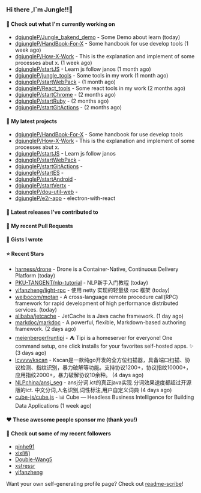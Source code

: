 ### Hi there ,I`m Jungle!!👋

#### 👷 Check out what I'm currently working on

- [dgjungleP/Jungle_bakend_demo](https://github.com/dgjungleP/Jungle_bakend_demo) - Some Demo about learn (today)
- [dgjungleP/HandBook-For-X](https://github.com/dgjungleP/HandBook-For-X) - Some handbook for use develop tools (1 week ago)
- [dgjungleP/How-X-Work](https://github.com/dgjungleP/How-X-Work) - This is the explanation and implement of some processes abut x. (1 week ago)
- [dgjungleP/startJS](https://github.com/dgjungleP/startJS) - Learn js follow janos (1 month ago)
- [dgjungleP/jungle_tools](https://github.com/dgjungleP/jungle_tools) - Some tools in my work (1 month ago)
- [dgjungleP/startWebPack](https://github.com/dgjungleP/startWebPack) -  (1 month ago)
- [dgjungleP/React_tools](https://github.com/dgjungleP/React_tools) - Some react tools in my work (2 months ago)
- [dgjungleP/startChrome](https://github.com/dgjungleP/startChrome) -  (2 months ago)
- [dgjungleP/startRuby](https://github.com/dgjungleP/startRuby) -  (2 months ago)
- [dgjungleP/startGitActions](https://github.com/dgjungleP/startGitActions) -  (2 months ago)

#### 🌱 My latest projects

- [dgjungleP/HandBook-For-X](https://github.com/dgjungleP/HandBook-For-X) - Some handbook for use develop tools
- [dgjungleP/How-X-Work](https://github.com/dgjungleP/How-X-Work) - This is the explanation and implement of some processes abut x.
- [dgjungleP/startJS](https://github.com/dgjungleP/startJS) - Learn js follow janos
- [dgjungleP/startWebPack](https://github.com/dgjungleP/startWebPack) - 
- [dgjungleP/startGitActions](https://github.com/dgjungleP/startGitActions) - 
- [dgjungleP/startES](https://github.com/dgjungleP/startES) - 
- [dgjungleP/startAndroid](https://github.com/dgjungleP/startAndroid) - 
- [dgjungleP/startVertx](https://github.com/dgjungleP/startVertx) - 
- [dgjungleP/dou-util-web](https://github.com/dgjungleP/dou-util-web) - 
- [dgjungleP/e2r-app](https://github.com/dgjungleP/e2r-app) - electron-with-react

#### 🔭 Latest releases I've contributed to


#### 🔨 My recent Pull Requests



#### 📓 Gists I wrote


#### ⭐ Recent Stars

- [harness/drone](https://github.com/harness/drone) - Drone is a Container-Native, Continuous Delivery Platform (today)
- [PKU-TANGENT/nlp-tutorial](https://github.com/PKU-TANGENT/nlp-tutorial) - NLP新手入门教程 (today)
- [yifanzheng/light-rpc](https://github.com/yifanzheng/light-rpc) - 使用 netty 实现的轻量级 rpc 框架 (today)
- [weibocom/motan](https://github.com/weibocom/motan) - A cross-language remote procedure call(RPC) framework for rapid development of high performance distributed services. (today)
- [alibaba/jetcache](https://github.com/alibaba/jetcache) - JetCache is a Java cache framework. (1 day ago)
- [markdoc/markdoc](https://github.com/markdoc/markdoc) - A powerful, flexible, Markdown-based authoring framework. (2 days ago)
- [meienberger/runtipi](https://github.com/meienberger/runtipi) - ⛺️ Tipi is a homeserver for everyone! One command setup, one click installs for your favorites self-hosted apps. ✨ (3 days ago)
- [lcvvvv/kscan](https://github.com/lcvvvv/kscan) - Kscan是一款纯go开发的全方位扫描器，具备端口扫描、协议检测、指纹识别，暴力破解等功能。支持协议1200&#43;，协议指纹10000&#43;，应用指纹2000&#43;，暴力破解协议10余种。 (4 days ago)
- [NLPchina/ansj_seg](https://github.com/NLPchina/ansj_seg) - ansj分词.ict的真正java实现.分词效果速度都超过开源版的ict. 中文分词,人名识别,词性标注,用户自定义词典 (4 days ago)
- [cube-js/cube.js](https://github.com/cube-js/cube.js) - 📊  Cube — Headless Business Intelligence for Building Data Applications (1 week ago)

#### ❤️ These awesome people sponsor me (thank you!)


#### 👯 Check out some of my recent followers

- [pinhe91](https://github.com/pinhe91)
- [xixiWj](https://github.com/xixiWj)
- [Double-Wang5](https://github.com/Double-Wang5)
- [xstressr](https://github.com/xstressr)
- [yifanzheng](https://github.com/yifanzheng)

Want your own self-generating profile page? Check out [readme-scribe](https://github.com/muesli/readme-scribe)!
